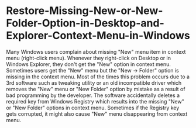 # Restore-Missing-New-or-New-Folder-Option-in-Desktop-and-Explorer-Context-Menu-in-Windows
Many Windows users complain about missing "New" menu item in context menu (right-click menu). Whenever they right-click on Desktop or in Windows Explorer, they don't get the "New" option in context menu. Sometimes users get the "New" menu but the "New -> Folder" option is missing in the context menu.  Most of the times this problem occurs due to a 3rd software such as tweaking utility or an old incompatible driver which removes the "New" menu or "New Folder" option by mistake as a result of bad programming by the developer. The software accidentally deletes a required key from Windows Registry which results into the missing "New" or "New Folder" options in context menu.  Sometimes if the Registry key gets corrupted, it might also cause "New" menu disappearing from context menu.
